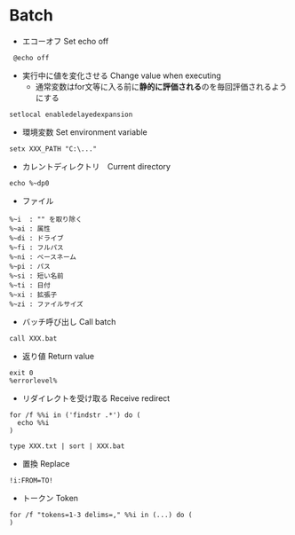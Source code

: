 # Batch

* エコーオフ Set echo off
~~~
 @echo off
~~~

* 実行中に値を変化させる Change value when executing
  * 通常変数はfor文等に入る前に**静的に評価される**のを毎回評価されるようにする
~~~
setlocal enabledelayedexpansion
~~~

* 環境変数 Set environment variable
~~~
setx XXX_PATH "C:\..."
~~~

* カレントディレクトリ　Current directory
~~~
echo %~dp0
~~~

* ファイル
~~~
%~i  : "" を取り除く
%~ai : 属性
%~di : ドライブ
%~fi : フルパス
%~ni : ベースネーム
%~pi : パス
%~si : 短い名前
%~ti : 日付
%~xi : 拡張子
%~zi : ファイルサイズ
~~~

* バッチ呼び出し Call batch
~~~
call XXX.bat
~~~

* 返り値 Return value
~~~
exit 0
%errorlevel%
~~~

* リダイレクトを受け取る Receive redirect
~~~
for /f %%i in ('findstr .*') do (
  echo %%i
)
~~~
~~~
type XXX.txt | sort | XXX.bat
~~~

* 置換 Replace
~~~
!i:FROM=TO!
~~~

* トークン Token
~~~
for /f "tokens=1-3 delims=," %%i in (...) do (
)
~~~